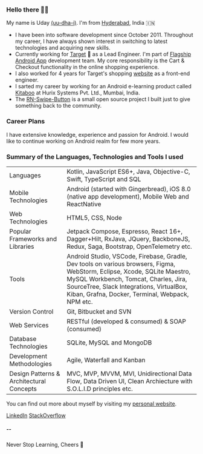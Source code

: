 ### Hello there 👋🏻

My name is Uday [(uu-dha-i)](https://www.youtube.com/watch?v=e29d0qn0bOk). I'm from [Hyderabad](https://www.hyderabadtourism.travel/places-to-visit-in-hyderabad), India 🇮🇳 

- I have been into software development since October 2011. Throughout my career, I have always shown interest in switching to latest technologies and acquiring new skills. 
- Currently working for [Target](https://www.linkedin.com/company/target) 🎯 as a Lead Engineer. I'm part of [Flagship Android App](https://play.google.com/store/apps/details?id=com.target.ui&hl=en_US&gl=US) development team. My core responsibility is the Cart & Checkout functionality in the online shopping experience.
- I also worked for 4 years for Target's shopping [website](https://www.target.com/) as a front-end engineer.
- I sarted my career by working for an Android e-learning product called [Kitaboo](https://play.google.com/store/apps/details?id=com.hurix.kitaboo.cloudreader&hl=en_US&gl=US) at Hurix Systems Pvt. Ltd., Mumbai, India.
- The [RN-Swipe-Button](https://www.npmjs.com/package/rn-swipe-button) is a small open source project I built just to give something back to the community.

### Career Plans
I have extensive knowledge, experience and passion for Android. I would like to continue working on Android realm for few more years.

### Summary of the Languages, Technologies and Tools I used

<table>
  <tr>
    <td>Languages</td>
    <td>Kotlin, JavaScript ES6+, Java, Objective-C, Swift, TypeScript and SQL</td>
  </tr>
  <tr>
    <td>Mobile Technologies</td>
    <td>Android (started with Gingerbread), iOS 8.0 (native app development), Mobile Web and ReactNative</td>
  </tr>
  <tr>
    <td>Web Technologies</td>
    <td>HTML5, CSS, Node </td>
  </tr>
  <tr>
    <td>Popular Frameworks and Libraries</td>
    <td>Jetpack Compose, Espresso, React 16+, Dagger+Hilt, RxJava, JQuery, BackboneJS, Redux, Saga, Bootstrap, OpenTelemetry etc. </td>
  </tr>
  <tr>
    <td>Tools</td>
    <td>Android Studio, VSCode, Firebase, Gradle, Dev tools on various browsers, Figma, WebStorm, Eclipse, Xcode, SQLite Maestro, MySQL Workbench, Tomcat, Charles, Jira, SourceTree, Slack Integrations, VirtualBox, Kiban, Grafna, Docker, Terminal, Webpack, NPM etc.</td>
  </tr>
  <tr>
    <td>Version Control</td>
    <td>Git, Bitbucket and SVN</td>
  </tr>
  <tr>
    <td>Web Services</td>
    <td>RESTful (developed & consumed) & SOAP (consumed)</td>
  </tr>
  <tr>
    <td>Database Technologies</td>
    <td>SQLite, MySQL and MongoDB</td>
  </tr>
  <tr>
    <td>Development Methodologies</td>
    <td>Agile, Waterfall and Kanban</td>
  </tr>
  <tr>
    <td>Design Patterns & Architectural Concepts</td>
    <td>MVC, MVP, MVVM, MVI, Unidirectional Data Flow, Data Driven UI, Clean Archiecture with S.O.L.I.D principles etc.</td>
  </tr>
</table>

You can find out more about myself by visiting my [personal website](https://udaysravank.com).

[LinkedIn](https://www.linkedin.com/in/uday-sravan-kamineni-65135321/) [StackOverflow](https://stackoverflow.com/users/1897654/uday-sravan-k)


##### --
Never Stop Learning, Cheers 🥂

<!--
**UdaySravanK/UdaySravanK** is a ✨ _special_ ✨ repository because its `README.md` (this file) appears on your GitHub profile.
-->
